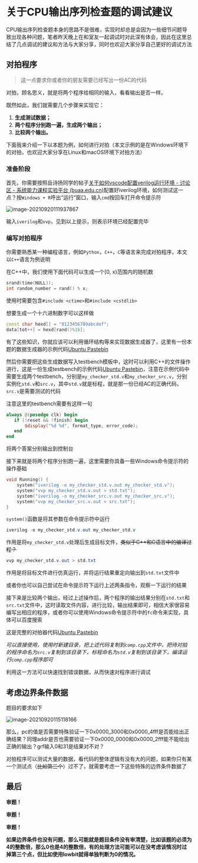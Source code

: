 # 关于CPU输出序列检查题的调试建议

CPU输出序列检查题本身的思路不是很难，实现时却总是会因为一些细节问题导致出现各种问题，笔者昨天晚上在和室友一起调试时对此深有体会，因此在这里总结了几点调试的建议和方法与大家分享，同时也欢迎大家分享自己更好的调试方法

## 对拍程序

> 这一点要求你或者你的朋友需要已经写出一份AC的代码

对拍，顾名思义，就是将两个程序给相同的输入，看看输出是否一样。

既然如此，我们就需要几个步骤来实现它：

1. **生成测试数据；**
2. **两个程序分别跑一遍，生成两个输出；**
3. **比较两个输出。**

下面我来介绍一下以本题为例，如何进行对拍（本文示例的是在Windows环境下的对拍，也欢迎大家分享在Linux和macOS环境下对拍方法）

### 准备阶段

首先，你需要按照岳诗扬同学的帖子[关于如何vscode配置verilog运行环境 - 讨论区 - 系统能力课程实验平台 (buaa.edu.cn)](http://cscore.buaa.edu.cn/#/discussion_area/55/posts)配置好iverilog环境，如何测试这一点？按`Windows + R`呼出“运行”窗口，输入`cmd`按回车打开命令提示符

![image-20210920111937867](C:\Users\Lenovo\AppData\Roaming\Typora\typora-user-images\image-20210920111937867.png)

输入`iverilog`和`vvp`，见到以上提示，则表示环境已经配置完毕

### 编写对拍程序

你需要熟悉某一种编程语言，例如`Python`，`C++`，`C`等语言来完成对拍程序，本文以`C++`语言为例说明

在C++中，我们使用下面代码可以生成一个[0, x)范围内的随机数

```c++
srand(time(NULL));
int random_number = rand() % x;
```

使用时需要包含`#include <ctime>`和`#include <cstdlib>`

想要生成一个十六进制数字可以这样做

```c++
const char hexd[] = "0123456789abcdef";
data[tot++] = hexd[rand()%16];
```

有了这些知识，你就应该可以利用循环结构等来实现数据生成器了，这里有一份本题的数据生成器的示例代码[Ubuntu Pastebin](https://paste.ubuntu.com/p/ryFB2mnxwz/)

然后你需要把这些生成数据写入testbench模板中，这时可以利用C++的文件操作进行，这是一份生成testbench的示例代码[Ubuntu Pastebin](https://paste.ubuntu.com/p/kmBGfszx8P/)，注意在示例代码中需要生成两个testbench，分别是`my_checker_std.v`和`my_checker_src.v`，分别实例化`std.v`和`src.v`，其中`std.v`就是标程，就是那一份已经AC的正确代码，`src.v`是需要测试的代码

注意这里的testbench需要有这样一句

```verilog
always @(posedge clk) begin
   if (!reset && !finish) begin
       $display("%d %d", format_type, error_code);
   end
end
```

将两个答案分别输出到控制台

接下来就是将两个程序分别跑一遍，这里需要你具备一些Windows命令提示符的操作基础

```C++
void Running() {
    system("iverilog -o my_checker_std.v.out my_checker_std.v");
    system("vvp my_checker_std.v.out > std.txt");
    system("iverilog -o my_checker_src.v.out my_checker_src.v");
    system("vvp my_checker_src.v.out > src.txt");
}
```

`system()`函数是将其参数在命令提示符中运行

```powershell
iverilog -o my_checker_std.v.out my_checker_std.v
```

作用是将`my_checker_std.v`处理后生成目标文件，~~类似于C++和C语言中的编译过程？~~

```powershell
vvp my_checker_std.v.out > std.txt
```

作用是将目标文件进行仿真运行，并将运行结果重定向输出到`std.txt`文件中

或者你也可以自己尝试在命令提示符下运行上述两条指令，观察一下运行的结果

接下来是比较两个输出，经过上述操作后，两个程序的输出结果分别在`std.txt`和`src.txt`文件中，这时读取文件内容，进行比较，输出结果即可，相信大家很容易编写出相应的程序，或者你可以使用Windows命令提示符中的`fc`命令来实现，具体可以百度搜索

这是完整的对拍器代码[Ubuntu Pastebin](https://paste.ubuntu.com/p/27r2S2xkqf/)

*可以直接使用，使用时新建目录，把上述代码复制到`comp.cpp`文件中，把待对拍的程序命名为`src.v`复制到该目录下，标程命名为`std.v`复制到该目录下，编译运行`comp.cpp`程序即可*

利用这一方法可以快速找到错误数据，从而快速对程序进行调试

## 考虑边界条件数据

题目的要求如下

![image-20210920115118166](C:\Users\Lenovo\AppData\Roaming\Typora\typora-user-images\image-20210920115118166.png)

那么，pc的值是否需要特殊验证一下0x0000_3000和0x0000_4fff是否能给出正确结果？同理addr是否也需要验证一下0x0000_0000和0x0000_2fff能不能给出正确的输出？grf输入0和31是结果对不对？

对拍程序可以测试大量的数据，看代码的整体逻辑有没有大的问题，如果你只有某一个测试点（~~比如第三个~~）过不了，就需要考虑一下这些特殊的边界条件数据了

## 最后

**审题！**

**审题！**

**审题！**

**如果边界条件也没有问题，那么可能就是题目条件没有审清楚，比如该题的必须为4的整数倍，那么0也是4的整数倍，有的处理方法可能可以在没考虑该情况时过掉第三个点，但比如使用lowbit就得单独判断为0的情况。**

